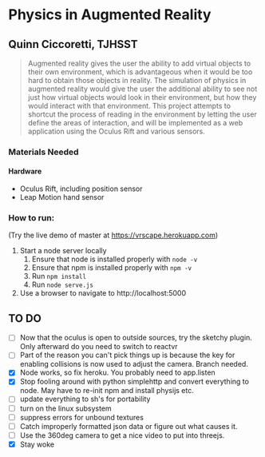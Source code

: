 # Physics in Augmented Reality
## Quinn Ciccoretti, TJHSST

> Augmented reality gives the user the ability to add virtual objects to their own environment, which is advantageous when it would be too hard to obtain those objects in reality. The simulation of physics in augmented reality would give the user the additional ability to see not just how virtual objects would look in their environment, but how they would interact with that environment. This project attempts to shortcut the process of reading in the environment by letting the user define the areas of interaction, and will be implemented as a web application using the Oculus Rift and various sensors.

### Materials Needed
#### Hardware
- Oculus Rift, including position sensor
- Leap Motion hand sensor
### How to run:
(Try the live demo of master at https://vrscape.herokuapp.com)
1. Start a node server locally
   1. Ensure that node is installed properly with `node -v`
   2. Ensure that npm is installed properly with `npm -v`
   3. Run `npm install`
   4. Run `node serve.js`
2. Use a browser to navigate to http://localhost:5000
## TO DO
- [ ] Now that the oculus is open to outside sources, try the sketchy 
plugin. Only afterward do you need to switch to reactvr
- [ ] Part of the reason you can't pick things up is because the key for 
enabling collisions is now used to adjust the camera. Branch needed.
- [x] Node works, so fix heroku. You probably need to app.listen
- [x] Stop fooling around with python simplehttp and convert everything to node. May have to re-init npm and install physijs etc.
- [ ] update everything to sh's for portability
- [ ] turn on the linux subsystem
- [ ] suppress errors for unbound textures
- [ ] Catch improperly formatted json data or figure out what causes it.
- [ ] Use the 360deg camera to get a nice video to put into threejs.
- [x] Stay woke